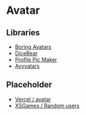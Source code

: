 # Avatar

## Libraries

- [Boring Avatars](https://boringavatars.com)
- [DiceBear](/dicebear.md)
- [Profile Pic Maker](https://pfpmaker.com)
- [Avvvatars](https://avvvatars.com)

## Placeholder

- [Vercel / avatar](https://github.com/vercel/avatar)
- [XSGames / Random users](https://xsgames.co/randomusers)

<!--
https://xsgames.co/randomusers/assets/avatars/female/14.jpg
-->
